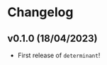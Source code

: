 # Changelog

<!--next-version-placeholder-->

## v0.1.0 (18/04/2023)

- First release of `determinant`!